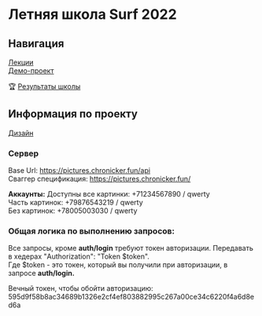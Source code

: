 # Летняя школа Surf 2022

## Навигация

[Лекции](lectures)<br>
[Демо-проект](project)


🏆 [Результаты школы](results)

## Информация по проекту

[Дизайн](https://www.figma.com/file/DskQkoBqXewHFzyqlKkao3/Surf-education-iOS?node-id=9%3A8467)

### Сервер

Base Url: https://pictures.chronicker.fun/api
<br>Сваггер спецификация: https://pictures.chronicker.fun/

**Аккаунты:**
Доступны все картинки: +71234567890 / qwerty
<br>Часть картинок: +79876543219 / qwerty
<br>Без картинок: +78005003030 / qwerty

### Общая логика по выполнению запросов:

Все запросы, кроме **auth/login** требуют токен авторизации. Передавать в хедерах "Authorization": "Token $token".
<br>Где $token - это токен, который вы получили при авторизации, в запросе **auth/login.**

Вечный токен, чтобы обойти авторизацию: 595d9f58b8ac34689b1326e2cf4ef803882995c267a00ce34c6220f4a6d8ed6a
